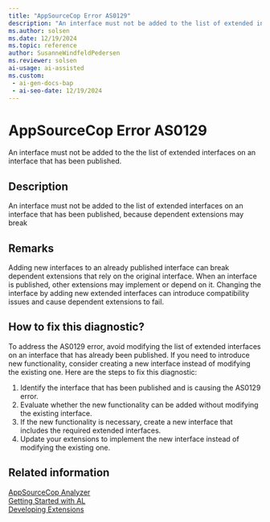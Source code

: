 ```yaml
---
title: "AppSourceCop Error AS0129"
description: "An interface must not be added to the list of extended interfaces on an interface that has been published, because dependent extensions may break"
ms.author: solsen
ms.date: 12/19/2024
ms.topic: reference
author: SusanneWindfeldPedersen
ms.reviewer: solsen
ai-usage: ai-assisted
ms.custom:
 - ai-gen-docs-bap
 - ai-seo-date: 12/19/2024
---
```

[//]: # (START>DO_NOT_EDIT)
[//]: # (IMPORTANT:Do not edit any of the content between here and the END>DO_NOT_EDIT.)
[//]: # (Any modifications should be made in the .xml files in the ModernDev repo.)
# AppSourceCop Error AS0129
An interface must not be added to the the list of extended interfaces on an interface that has been published.

## Description
An interface must not be added to the list of extended interfaces on an interface that has been published, because dependent extensions may break

[//]: # (IMPORTANT: END>DO_NOT_EDIT)

## Remarks

Adding new interfaces to an already published interface can break dependent extensions that rely on the original interface. When an interface is published, other extensions may implement or depend on it. Changing the interface by adding new extended interfaces can introduce compatibility issues and cause dependent extensions to fail.

## How to fix this diagnostic?

To address the AS0129 error, avoid modifying the list of extended interfaces on an interface that has already been published. If you need to introduce new functionality, consider creating a new interface instead of modifying the existing one. Here are the steps to fix this diagnostic:

1. Identify the interface that has been published and is causing the AS0129 error.
2. Evaluate whether the new functionality can be added without modifying the existing interface.
3. If the new functionality is necessary, create a new interface that includes the required extended interfaces.
4. Update your extensions to implement the new interface instead of modifying the existing one.

## Related information  

[AppSourceCop Analyzer](appsourcecop.md)  
[Getting Started with AL](../devenv-get-started.md)  
[Developing Extensions](../devenv-dev-overview.md)  